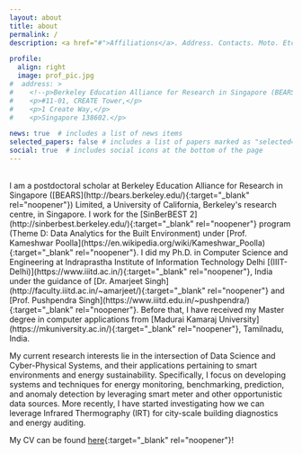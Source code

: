 ```yaml
---
layout: about
title: about
permalink: /
description: <a href="#">Affiliations</a>. Address. Contacts. Moto. Etc.

profile:
  align: right
  image: prof_pic.jpg
#  address: >
#    <!--p>Berkeley Education Alliance for Research in Singapore (BEARS) Limited</p-->	
#    <p>#11-01, CREATE Tower,</p>
#    <p>1 Create Way,</p>	
#    <p>Singapore 138602.</p>  	

news: true  # includes a list of news items
selected_papers: false # includes a list of papers marked as "selected={true}"
social: true  # includes social icons at the bottom of the page
---
```

<br>
I am a postdoctoral scholar at Berkeley Education Alliance for Research in Singapore ([BEARS](http://bears.berkeley.edu/){:target="_blank" rel="noopener"}) Limited, a University of California, Berkeley's research centre, in Singapore. I work for the [SinBerBEST 2](http://sinberbest.berkeley.edu/){:target="_blank" rel="noopener"} program (Theme D: Data Analytics for the Built Environment) under [Prof. Kameshwar Poolla](https://en.wikipedia.org/wiki/Kameshwar_Poolla){:target="_blank" rel="noopener"}. I did my Ph.D. in Computer Science and Engineering at Indraprastha Institute of Information Technology Delhi
[(IIIT-Delhi)](https://www.iiitd.ac.in/){:target="_blank" rel="noopener"}, India under the guidance of [Dr. Amarjeet Singh](http://faculty.iiitd.ac.in/~amarjeet/){:target="_blank" rel="noopener"} and [Prof. Pushpendra Singh](https://www.iiitd.edu.in/~pushpendra/){:target="_blank" rel="noopener"}. Before that, I have received my Master degree in computer applications from [Madurai Kamaraj University](https://mkuniversity.ac.in/){:target="_blank" rel="noopener"}, Tamilnadu, India.

My current research interests lie in the intersection of Data Science and Cyber-Physical Systems, and their applications pertaining to smart environments and energy sustainability. Specifically, I focus on developing systems and techniques for energy monitoring, benchmarking, prediction, and anomaly detection by leveraging smart meter and other opportunistic data sources. More recently, I have started investigating how we can leverage Infrared Thermography (IRT) for city-scale building diagnostics and energy auditing.

My CV can be found [here](../assets/pdf/samy_cv.pdf){:target="_blank" rel="noopener"}!
